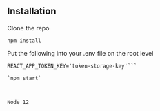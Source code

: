 ## Installation

Clone the repo

`npm install`

Put the following into your .env file on the root level
```REACT_APP_API_ENDPOINT='http://localhost:8000'
REACT_APP_TOKEN_KEY='token-storage-key'```
  
`npm start`



Node 12
